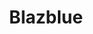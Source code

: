 ---
title: Blazblue
crosslinks:
- Kappa
- fightsticks
- salty
- Guiltygear
- livven
- INJUSTICE
- Fighters
- OtakuVisualArts
- chronotrigger
---